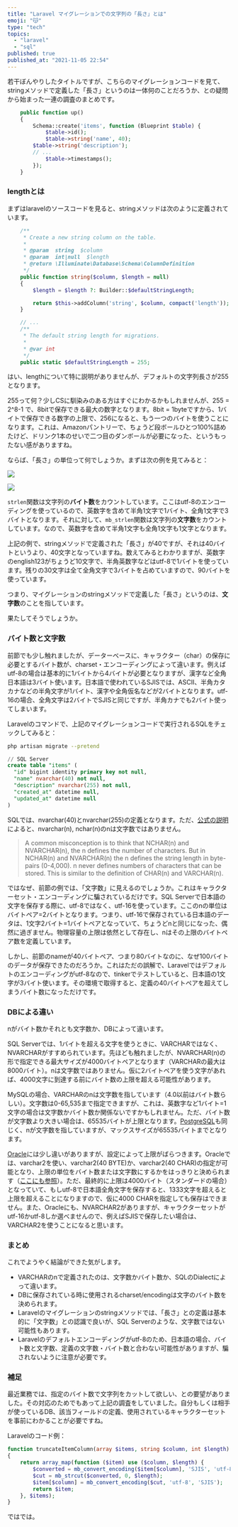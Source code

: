 ```yaml
---
title: "Laravel マイグレーションでの文字列の「長さ」とは"
emoji: "😽"
type: "tech"
topics:
  - "laravel"
  - "sql"
published: true
published_at: "2021-11-05 22:54"
---
```


若干ぼんやりしたタイトルですが、こちらのマイグレーションコードを見て、stringメソッドで定義した「長さ」というのは一体何のことだろうか、との疑問から始まった一連の調査のまとめです。

```php
    public function up()
    {
        Schema::create('items', function (Blueprint $table) {
            $table->id();
            $table->string('name', 40);
	    $table->string('description');
	    // ...
            $table->timestamps();
        });
    }
```

### lengthとは

まずはlaravelのソースコードを見ると、stringメソッドは次のように定義されています。

```php
    /**
     * Create a new string column on the table.
     *
     * @param  string  $column
     * @param  int|null  $length
     * @return \Illuminate\Database\Schema\ColumnDefinition
     */
    public function string($column, $length = null)
    {
        $length = $length ?: Builder::$defaultStringLength;

        return $this->addColumn('string', $column, compact('length'));
    }

    // ...
    /**
     * The default string length for migrations.
     *
     * @var int
     */
    public static $defaultStringLength = 255;

```

はい、lengthについて特に説明がありませんが、デフォルトの文字列長さが255となります。

255って何？少しCSに馴染みのある方はすぐにわかるかもしれませんが、255 = 2^8-1 で、8bitで保存できる最大の数字となります。8bit = 1byteですから、1バイトで保存できる数字の上限で、256になると、もう一つのバイトを使うことになります。これは、Amazonパントリーで、ちょうど段ボールひとつ100%詰めたけど、ドリンク1本のせいで二つ目のダンボールが必要になった、というもったない感がありますね。

ならば、「長さ」の単位って何でしょうか。まずは次の例を見てみると：

![](https://storage.googleapis.com/zenn-user-upload/88a3d24c670c5d0e163d766e.png)

![](https://storage.googleapis.com/zenn-user-upload/c762a1056cd8262e684dcf7a.png)

`strlen`関数は文字列の**バイト数**をカウントしています。ここはutf-8のエンコーディングを使っているので、英数字を含めて半角1文字で1バイト、全角1文字で3バイトとなります。それに対して、`mb_strlen`関数は文字列の**文字数**をカウントしています。なので、英数字を含めて半角1文字も全角1文字も1文字となります。

上記の例で、stringメソッドで定義された「長さ」が40ですが、それは40バイトというより、40文字となっていますね。数えてみるとわかりますが、英数字のenglish123がちょうど10文字で、半角英数字などはutf-8で1バイトを使っています。残りの30文字は全て全角文字で3バイトを占めていますので、90バイトを使っています。

つまり、マイグレーションのstringメソッドで定義した「長さ」というのは、**文字数**のことを指しています。

果たしてそうでしょうか。

### バイト数と文字数

前節でも少し触れましたが、データーベースに、キャラクター（char）の保存に必要とするバイト数が、charset・エンコーディングによって違います。例えばutf-8の場合は基本的に1バイトから4バイトが必要となりますが、漢字など全角日本語は3バイト使います。日本語で使われているSJISでは、ASCII、半角カタカナなどの半角文字が1バイト、漢字や全角仮名などが2バイトとなります。utf-16の場合、全角文字は2バイトでSJISと同じですが、半角カナでも2バイト使ってしまいます。

Laravelのコマンドで、上記のマイグレーションコードで実行されるSQLをチェックしてみると：

```bash
php artisan migrate --pretend
```

```sql
// SQL Server
create table "items" (
  "id" bigint identity primary key not null, 
  "name" nvarchar(40) not null, 
  "description" nvarchar(255) not null, 
  "created_at" datetime null, 
  "updated_at" datetime null
)
```

SQLでは、nvarchar(40)とnvarchar(255)の定義となります。ただ、[公式の説明](https://docs.microsoft.com/en-us/sql/t-sql/data-types/nchar-and-nvarchar-transact-sql?view=sql-server-ver15)によると、nvarchar(n), nchar(n)のnは文字数ではありません。

> A common misconception is to think that NCHAR(n) and NVARCHAR(n), the n defines the number of characters. But in NCHAR(n) and NVARCHAR(n) the n defines the string length in byte-pairs (0-4,000). n never defines numbers of characters that can be stored. This is similar to the definition of CHAR(n) and VARCHAR(n).

ではなぜ、前節の例では、「文字数」に見えるのでしょうか。これはキャラクターセット・エンコーディングに騙されているだけです。SQL Serverで日本語の文字を保存する際に、utf-8ではなく、utf-16を使っています。ここのnの単位はバイトペア=2バイトとなります。つまり、utf-16で保存されている日本語のデータは、1文字2バイト=1バイトペアとなっていて、ちょうどnと同じになった、偶然に過ぎません。物理容量の上限は依然として存在し、nはその上限のバイトペア数を定義しています。

しかし、前節のnameが40バイトペア、つまり80バイトなのに、なぜ100バイトのデータが保存できたのだろうか。これはただの誤解で、Laravelではデフォルトのエンコーディングがutf-8なので、tinkerでテストしていると、日本語の1文字が3バイト使います。その環境で取得すると、定義の40バイトペアを超えてしまうバイト数になっただけです。

### DBによる違い

nがバイト数かそれとも文字数か、DBによって違います。

SQL Serverでは、1バイトを超える文字を使うときに、VARCHARではなく、NVARCHARがすすめられています。先ほども触れましたが、NVARCHAR(n)の形で指定できる最大サイズが4000バイトペアとなります（VARCHARの最大は8000バイト）。nは文字数ではありません。仮に2バイトペアを使う文字があれば、4000文字に到達する前にバイト数の上限を超える可能性があります。

MySQLの場合、VARCHARのnは文字数を指しています（4.0以前はバイト数らしい）。文字数は0-65,535まで指定できますが、これは、英数字など1バイト=1文字の場合は文字数かバイト数か関係ないですかもしれません。ただ、バイト数が文字数より大きい場合は、65535バイトが上限となります。[PostgreSQL](https://www.postgresql.org/docs/10/datatype-character.html)も同じく、nが文字数を指していますが、マックスサイズが65535バイトまでとなります。

[Oracle](https://docs.oracle.com/cd/F19136_01/sqlrf/Data-Types.html#GUID-0DC7FFAA-F03F-4448-8487-F2592496A510)には少し違いがありますが、設定によって上限がばらつきます。Oracleでは、varchar2を使い、varchar2(40 BYTE)か、varchar2(40 CHAR)の指定が可能となり、上限の単位をバイト数または文字数にするかをはっきりと決められます（[ここにも参照](https://stackoverflow.com/questions/30865064/what-does-it-mean-when-the-size-of-a-varchar2-in-oracle-is-declared-as-1-byte)）。ただ、最終的に上限は4000バイト（スタンダードの場合）となっていて、もしutf-8で日本語全角文字を保存すると、1333文字を超えると上限を超えることになりますので、仮に4000 CHARを指定しても保存はできません。また、Oracleにも、NVARCHAR2がありますが、キャラクターセットがutf-16かutf-8しか選べませんので、例えばSJISで保存したい場合は、VARCHAR2を使うことになると思います。

### まとめ

これでようやく結論ができた気がします。
- VARCHARのnで定義されたのは、文字数かバイト数か、SQLのDialectによって違います。
- DBに保存されている時に使用されるcharset/encodingは文字のバイト数を決められます。
- Laravelのマイグレーションのstringメソッドでは、「長さ」との定義は基本的に「文字数」との認識で良いが、SQL Serverのような、文字数ではない可能性もあります。
- Laravelのデフォルトエンコーディングがutf-8のため、日本語の場合、バイト数と文字数、定義の文字数・バイト数と合わない可能性がありますが、騙されないように注意が必要です。

### 補足

最近業務では、指定のバイト数で文字列をカットして欲しい、との要望がありました。その対応のためでもあって上記の調査をしていました。自分もしくは相手が使っているDB、該当フィールドの定義、使用されているキャラクターセットを事前にわかることが必要ですね。

Laravelのコード例：

```php
function truncateItemColumn(array $items, string $column, int $length)
{
    return array_map(function ($item) use ($column, $length) {
        $converted = mb_convert_encoding($item[$column], 'SJIS', 'utf-8');
        $cut = mb_strcut($converted, 0, $length);
        $item[$column] = mb_convert_encoding($cut, 'utf-8', 'SJIS');
        return $item;
    }, $items);
}

```

ではでは。